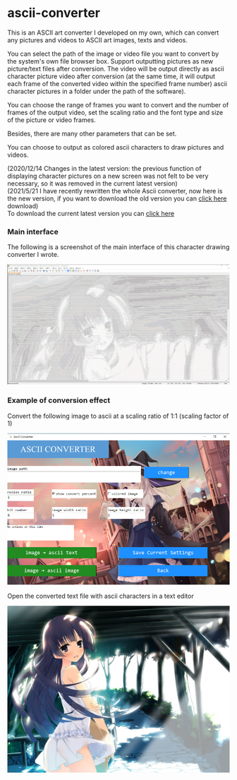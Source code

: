 # ascii-converter
This is an ASCII art converter I developed on my own, which can convert any pictures and videos to ASCII art images, texts and videos.

You can select the path of the image or video file you want to convert by the system's own file browser box. Support outputting pictures as new picture/text files after conversion. The video will be output directly as ascii character picture video after conversion (at the same time, it will output each frame of the converted video within the specified frame number) ascii character pictures in a folder under the path of the software).

You can choose the range of frames you want to convert and the number of frames of the output video, set the scaling ratio and the font type and size of the picture or video frames.

Besides, there are many other parameters that can be set.

You can choose to output as colored ascii characters to draw pictures and videos.

(2020/12/14 Changes in the latest version: the previous function of displaying character pictures on a new screen was not felt to be very necessary, so it was removed in the current latest version)  
(2021/5/21 I have recently rewritten the whole Ascii converter, now here is the new version, if you want to download the old version you can [click here](https://www.jianguoyun.com/p/DWBzGQIQhPG0CBidmvUD) download)  
To download the current latest version you can [click here](https://www.jianguoyun.com/p/DSYMiNgQhPG0CBiLmvUD)

### Main interface

The following is a screenshot of the main interface of this character drawing converter I wrote.

![image](https://github.com/Rainbow-Dreamer/ascii-converter/blob/master/previews/4.jpg?raw=true)

### Example of conversion effect

Convert the following image to ascii at a scaling ratio of 1:1 (scaling factor of 1)

![image](https://github.com/Rainbow-Dreamer/ascii-converter/blob/master/previews/2.jpg?raw=True)

Open the converted text file with ascii characters in a text editor

![image](https://github.com/Rainbow-Dreamer/ascii-converter/blob/master/previews/3.jpg?raw=True)

